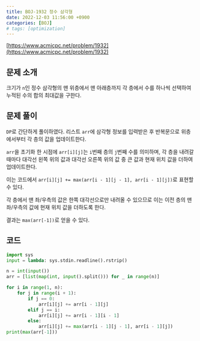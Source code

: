```yaml
---
title: BOJ-1932 정수 삼각형
date: 2022-12-03 11:56:00 +0900
categories: [BOJ]
# tags: [optimization]
---
```


[https://www.acmicpc.net/problem/1932](https://www.acmicpc.net/problem/1932)

## 문제 소개

크기가 `n`인 정수 삼각형의 맨 위층에서 맨 아래층까지 각 층에서 수를 하나씩 선택하여 누적된 수의 합의 최대값을 구한다.

## 문제 풀이

`DP`로 간단하게 풀이하였다. 리스트 `arr`에 삼각형 정보를 입력받은 후 반복문으로 위층에서부터 각 층의 값을 업데이트한다.

`arr`을 초기화 한 시점에 `arr[i][j]`는 `i`번째 층의 `j`번째 수를 의미하며, 각 층을 내려갈 때마다 대각선 왼쪽 위의 값과 대각선 오른쪽 위의 값 중 큰 값과 현재 위치 값을 더하여 업데이트한다.

이는 코드에서 `arr[i][j] += max(arr[i - 1][j - 1], arr[i - 1][j])`로 표현할 수 있다.

각 층에서 맨 좌/우측의 값은 한쪽 대각선으로만 내려올 수 있으므로 이는 이전 층의 맨 좌/우측의 값에 현재 위치 값을 더하도록 한다.

결과는 `max(arr[-1])`로 얻을 수 있다.

## 코드

```python
import sys
input = lambda: sys.stdin.readline().rstrip()

n = int(input())
arr = [list(map(int, input().split())) for _ in range(n)]

for i in range(1, n):
    for j in range(i + 1):
        if j == 0:
            arr[i][j] += arr[i - 1][j]
        elif j == i:
            arr[i][j] += arr[i - 1][i - 1]
        else:
            arr[i][j] += max(arr[i - 1][j - 1], arr[i - 1][j])
print(max(arr[-1]))

```
